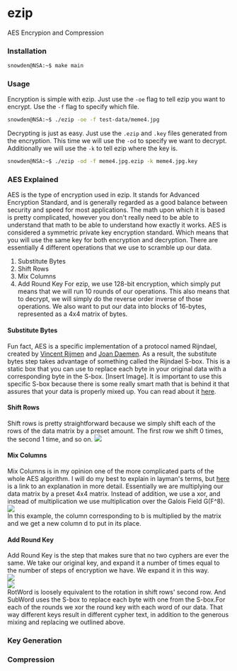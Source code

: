 # ezip
AES Encrypion and Compression 
### Installation
```bash
snowden@NSA:~$ make main
```
### Usage
Encryption is simple with ezip. Just use the `-oe` flag to tell ezip you want to encrypt. 
Use the `-f` flag to specify which file.
```bash
snowden@NSA:~$ ./ezip -oe -f test-data/meme4.jpg
```
Decrypting is just as easy. Just use the `.ezip` and `.key` files generated from the encryption.
This time we will use the `-od` to specify we want to decrypt. Additionally we will use the `-k`
to tell ezip where the key is.
```bash
snowden@NSA:~$ ./ezip -od -f meme4.jpg.ezip -k meme4.jpg.key
```
### AES Explained
AES is the type of encryption used in ezip. It stands for Advanced Encryption Standard,
and is generally regarded as a good balance between security and speed for most applications.
The math upon which it is based is pretty complicated, however you don't really need to be
able to understand that math to be able to understand how exactly it works. AES is considered
a symmetric private key encryption standard. Which means that you will use the same key for 
both encryption and decryption. There are essentially 4 different operations that we use to 
scramble up our data. 
1. Substitute Bytes
2. Shift Rows
3. Mix Columns
4. Add Round Key
For ezip, we use 128-bit encryption, which simply put means that we will run 10 rounds of our
operations. This also means that to decrypt, we will simply do the reverse order inverse of those
operations. We also want to put our data into blocks of 16-bytes, represented as a 4x4 matrix
of bytes.
#### Substitute Bytes
Fun fact, AES is a specific implementation of a protocol named Rijndael, created by 
[Vincent Rijmen](https://en.wikipedia.org/wiki/Vincent_Rijmen) and [Joan Daemen](https://en.wikipedia.org/wiki/Joan_Daemen).
As a result, the substitute bytes step takes advantage of something called the Rijndael S-box.
This is a static box that you can use to replace each byte in your original data with a corresponding
byte in the S-box. [Insert Image]. It is important to use this specific S-box because there is some
really smart math that is behind it that assures that your data is properly mixed up. You 
can  read about it [here](https://en.wikipedia.org/wiki/Rijndael_S-box). 
#### Shift Rows
Shift rows is pretty straightforward because we simply shift each of the rows of the data
matrix by a preset amount. The first row we shift 0 times, the second 1 time, and so on. ![](https://user-images.githubusercontent.com/24411516/90669331-7dc2bf80-e21f-11ea-89d5-4e601f5ff0d3.png)
#### Mix Columns
Mix Columns is in my opinion one of the more complicated parts of the whole AES algorithm. I will
do my best to explain in layman's terms, but [here](https://en.wikipedia.org/wiki/Rijndael_MixColumns)
is a link to an explanation in more detail. Essentially we are multiplying our data matrix by
a preset 4x4 matrix. Instead of addition, we use a xor, and instead of multiplication we use
multiplication over the Galois Field G(F^8). <br/> ![](https://user-images.githubusercontent.com/24411516/90670130-bc0cae80-e220-11ea-9794-3ebd3d40810d.png) <br/> In this example, the column corresponding to b
is multiplied by the matrix and we get a new column d to put in its place.
#### Add Round Key
Add Round Key is the step that makes sure that no two cyphers are ever the same. We take our original
key, and expand it a number of times equal to the number of steps of encryption we have. We
expand it in this way. <br/> ![](https://user-images.githubusercontent.com/24411516/90669377-90d58f80-e21f-11ea-83f3-d3882eafc083.png) <br/>![](https://user-images.githubusercontent.com/24411516/90670066-a1d2d080-e220-11ea-914c-fff0191b439f.png) <br/> RotWord is loosely equivalent to the rotation in shift rows' second row. And
SubWord uses the S-box to replace each byte with one from the S-box.For each of the rounds we xor the round key
with each word of our data. That way different keys result in 
different cypher text, in addition to the generous mixing and replacing we outlined above.
### Key Generation
### Compression
